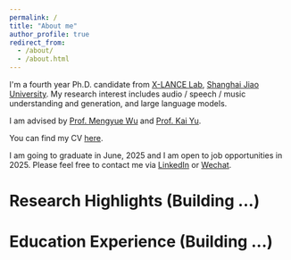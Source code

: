 ```yaml
---
permalink: /
title: "About me"
author_profile: true
redirect_from: 
  - /about/
  - /about.html
---
```


I'm a fourth year Ph.D. candidate from [X-LANCE Lab](https://x-lance.sjtu.edu.cn/), [Shanghai Jiao University](https://www.sjtu.edu.cn/). My research interest includes audio / speech / music understanding and generation, and large language models.

I am advised by [Prof. Mengyue Wu](https://www.XXX.com/) and [Prof. Kai Yu](https://x-lance.github.io/kaiyu/).

You can find my CV [here](../assets/Curriculum_Vitae.pdf).

I am going to graduate in June, 2025 and I am open to job opportunities in 2025. Please feel free to contact me via [LinkedIn](https://www.linkedin.com/in/xuenan-xu-10a03813a) or [Wechat](../images/wechat.jpg).


Research Highlights (Building ...)
======


Education Experience (Building ...)
======